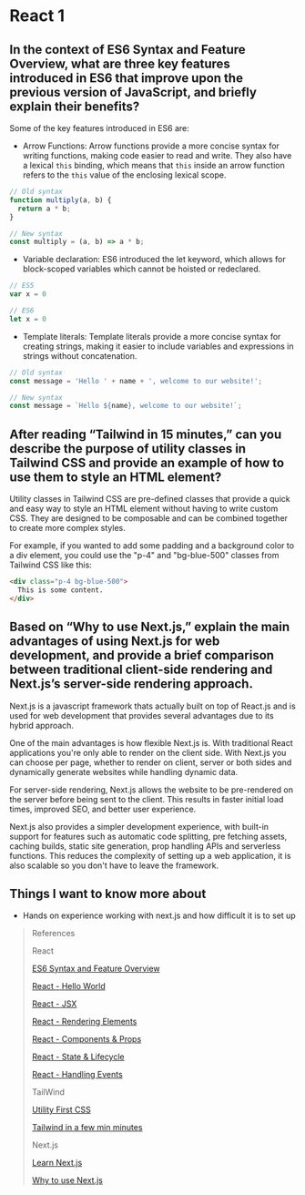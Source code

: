 # React 1

## In the context of ES6 Syntax and Feature Overview, what are three key features introduced in ES6 that improve upon the previous version of JavaScript, and briefly explain their benefits?

Some of the key features introduced in ES6 are: 

- Arrow Functions:
Arrow functions provide a more concise syntax for writing functions, making code easier to read and write. They also have a lexical `this` binding, which means that `this` inside an arrow function refers to the `this` value of the enclosing lexical scope. 

```javascript
// Old syntax
function multiply(a, b) {
  return a * b;
}

// New syntax
const multiply = (a, b) => a * b;


```

- Variable declaration:
ES6 introduced the let keyword, which allows for block-scoped variables which cannot be hoisted or redeclared.

```javascript
// ES5
var x = 0

// ES6
let x = 0
```


- Template literals:
Template literals provide a more concise syntax for creating strings, making it easier to include variables and expressions in strings without concatenation. 

```javascript
// Old syntax
const message = 'Hello ' + name + ', welcome to our website!';

// New syntax
const message = `Hello ${name}, welcome to our website!`;


```


## After reading “Tailwind in 15 minutes,” can you describe the purpose of utility classes in Tailwind CSS and provide an example of how to use them to style an HTML element?

Utility classes in Tailwind CSS are pre-defined classes that provide a quick and easy way to style an HTML element without having to write custom CSS. They are designed to be composable and can be combined together to create more complex styles.

For example, if you wanted to add some padding and a background color to a div element, you could use the "p-4" and "bg-blue-500" classes from Tailwind CSS like this:

```html
<div class="p-4 bg-blue-500">
  This is some content.
</div>

```


## Based on “Why to use Next.js,” explain the main advantages of using Next.js for web development, and provide a brief comparison between traditional client-side rendering and Next.js’s server-side rendering approach.

Next.js is a javascript framework thats actually built on top of React.js and is used for web development that provides several advantages due to its hybrid approach.

One of the main advantages is how flexible Next.js is. With traditional React applications you're only able to render on the client side. With Next.js you can choose per page, whether to render on client, server or both sides and dynamically generate websites while handling dynamic data. 

For server-side rendering, Next.js allows the website to be pre-rendered on the server before being sent to the client. This results in faster initial load times, improved SEO, and better user experience.

Next.js also provides a simpler development experience, with built-in support for features such as automatic code splitting, pre fetching assets, caching builds, static site generation, prop handling APIs and serverless functions. This reduces the complexity of setting up a web application, it is also scalable so you don't have to leave the framework. 


## Things I want to know more about

- Hands on experience working with next.js and how difficult it is to set up 

>References
>
>React
>
>[ES6 Syntax and Feature Overview](https://www.taniarascia.com/es6-syntax-and-feature-overview/)
>
>[React - Hello World](https://reactjs.org/docs/hello-world.html)
>
>[React - JSX](https://reactjs.org/docs/introducing-jsx.html)
>
>[React - Rendering Elements](https://reactjs.org/docs/rendering-elements.html)
>
>[React - Components & Props](https://reactjs.org/docs/components-and-props.html)
>
>[React - State & Lifecycle](https://reactjs.org/docs/state-and-lifecycle.html)
>
>[React - Handling Events](https://reactjs.org/docs/handling-events.html)
>
>TailWind
>
>[Utility First CSS](https://tailwindcss.com/docs/utility-first)
>
>[Tailwind in a few min minutes](https://www.youtube.com/watch?v=pB1oed_10IA)
>
>Next.js
>
>[Learn Next.js](https://nextjs.org/learn/basics/create-nextjs-app)
>
>[Why to use Next.js](https://www.youtube.com/watch?v=rtgbaKBhdkk)